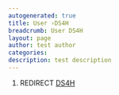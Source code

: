 ```yaml
---
autogenerated: true
title: User ›DS4H
breadcrumb: User DS4H
layout: page
author: test author
categories: 
description: test description
---
```


1.  REDIRECT [DS4H](DS4H "wikilink")
